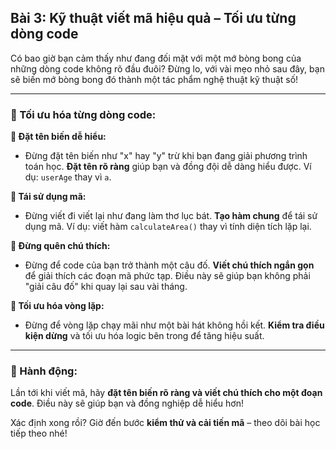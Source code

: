 ## Bài 3: Kỹ thuật viết mã hiệu quả – Tối ưu từng dòng code

Có bao giờ bạn cảm thấy như đang đối mặt với một mớ bòng bong của những dòng code không rõ đầu đuôi? Đừng lo, với vài mẹo nhỏ sau đây, bạn sẽ biến mớ bòng bong đó thành một tác phẩm nghệ thuật kỹ thuật số!

---

### 📌 Tối ưu hóa từng dòng code:

**🔹 Đặt tên biến dễ hiểu:**
- Đừng đặt tên biến như "x" hay "y" trừ khi bạn đang giải phương trình toán học. **Đặt tên rõ ràng** giúp bạn và đồng đội dễ dàng hiểu được. Ví dụ: `userAge` thay vì `a`.

**🔹 Tái sử dụng mã:**
- Đừng viết đi viết lại như đang làm thơ lục bát. **Tạo hàm chung** để tái sử dụng mã. Ví dụ: viết hàm `calculateArea()` thay vì tính diện tích lặp lại.

**🔹 Đừng quên chú thích:**
- Đừng để code của bạn trở thành một câu đố. **Viết chú thích ngắn gọn** để giải thích các đoạn mã phức tạp. Điều này sẽ giúp bạn không phải "giải câu đố" khi quay lại sau vài tháng.

**🔹 Tối ưu hóa vòng lặp:**
- Đừng để vòng lặp chạy mãi như một bài hát không hồi kết. **Kiểm tra điều kiện dừng** và tối ưu hóa logic bên trong để tăng hiệu suất.

---

### 🚀 Hành động:

Lần tới khi viết mã, hãy **đặt tên biến rõ ràng và viết chú thích cho một đoạn code**. Điều này sẽ giúp bạn và đồng nghiệp dễ hiểu hơn!

Xác định xong rồi? Giờ đến bước **kiểm thử và cải tiến mã** – theo dõi bài học tiếp theo nhé!